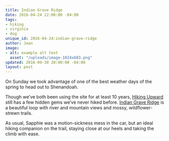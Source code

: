 ```yaml
---
title: Indian Grave Ridge
date: 2016-04-24 22:00:00 -04:00
tags:
- hiking
- virginia
- dog
unique_id: 2016-04-24:indian-grave-ridge
author: Jean
image:
- alt: example alt text
  asset: "/uploads/image-1024x683.png"
updated: 2016-09-30 20:00:00 -04:00
layout: post
---
```


On Sunday we took advantage of one of the best weather days of the spring to head out to Shenandoah.

Though we’ve both been using the site for at least 10 years, [Hiking Upward](http://www.hikingupward.com/) still has a few hidden gems we’ve never hiked before. [Indian Grave Ridge](http://www.hikingupward.com/GWNF/IndianGraveRidge/) is a beautiful loop with river and mountain views and mossy, wildflower-strewn trails.

As usual, Sapphie was a motion-sickness mess in the car, but an ideal hiking companion on the trail, staying close at our heels and taking the climb with ease.
